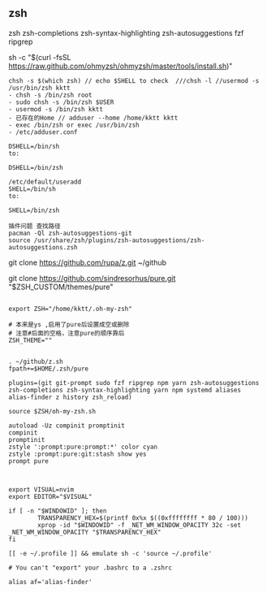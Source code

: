 ## zsh

zsh zsh-completions zsh-syntax-highlighting zsh-autosuggestions fzf ripgrep

sh -c "$(curl -fsSL https://raw.github.com/ohmyzsh/ohmyzsh/master/tools/install.sh)"

``` 一些问题 Restart your machine
chsh -s $(which zsh) // echo $SHELL to check  ///chsh -l //usermod -s /usr/bin/zsh kktt
- chsh -s /bin/zsh root
- sudo chsh -s /bin/zsh $USER
- usermod -s /bin/zsh kktt
- 已存在的Home // adduser --home /home/kktt kktt
- exec /bin/zsh or exec /usr/bin/zsh
- /etc/adduser.conf

DSHELL=/bin/sh
to:

DSHELL=/bin/zsh

/etc/default/useradd
SHELL=/bin/sh
to:

SHELL=/bin/zsh
```
```
插件问题 查找路径
pacman -Ql zsh-autosuggestions-git
source /usr/share/zsh/plugins/zsh-autosuggestions/zsh-autosuggestions.zsh
```
git clone https://github.com/rupa/z.git ~/github

git clone https://github.com/sindresorhus/pure.git "$ZSH_CUSTOM/themes/pure"

```.zshrc

export ZSH="/home/kktt/.oh-my-zsh"

# 本来是ys ,启用了pure后设置成空或删除
# 注意#后面的空格，注意pure的顺序靠后
ZSH_THEME=""  


. ~/github/z.sh
fpath+=$HOME/.zsh/pure

plugins=(git git-prompt sudo fzf ripgrep npm yarn zsh-autosuggestions zsh-completions zsh-syntax-highlighting yarn npm systemd aliases alias-finder z history zsh_reload)

source $ZSH/oh-my-zsh.sh

autoload -Uz compinit promptinit
compinit
promptinit
zstyle ':prompt:pure:prompt:*' color cyan
zstyle :prompt:pure:git:stash show yes
prompt pure



export VISUAL=nvim
export EDITOR="$VISUAL"

if [ -n "$WINDOWID" ]; then
        TRANSPARENCY_HEX=$(printf 0x%x $((0xffffffff * 80 / 100)))
        xprop -id "$WINDOWID" -f _NET_WM_WINDOW_OPACITY 32c -set _NET_WM_WINDOW_OPACITY "$TRANSPARENCY_HEX"
fi

[[ -e ~/.profile ]] && emulate sh -c 'source ~/.profile'

# You can't "export" your .bashrc to a .zshrc

alias af='alias-finder'
```
